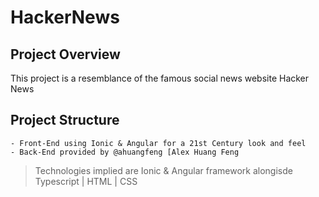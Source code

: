 # HackerNews

## Project Overview
This project is a resemblance of the famous social news website Hacker News

## Project Structure
    - Front-End using Ionic & Angular for a 21st Century look and feel
    - Back-End provided by @ahuangfeng [Alex Huang Feng
> Technologies implied are Ionic & Angular framework alongisde Typescript | HTML | CSS